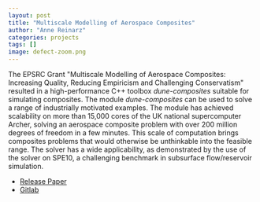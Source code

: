 ```yaml
---
layout: post
title: "Multiscale Modelling of Aerospace Composites"
author: "Anne Reinarz"
categories: projects
tags: []
image: defect-zoom.png
---
```


The EPSRC Grant "Multiscale Modelling of Aerospace Composites: Increasing Quality, Reducing Empiricism and Challenging Conservatism" resulted in a high-performance C++ toolbox <em>dune-composites</em> suitable for simulating composites. 
The module <em>dune-composites</em> can be used to solve a range of industrially motivated examples. The module has achieved scalability on more than 15,000 cores of the UK national supercomputer Archer, solving an aerospace composite problem with over 200 million degrees of freedom in a few minutes. This scale of computation brings composites problems that would otherwise be unthinkable into the feasible range. The solver has a wide applicability, as demonstrated by the use of the solver on SPE10, a challenging benchmark in subsurface flow/reservoir simulation.

- [Release Paper](https://www.sciencedirect.com/science/article/pii/S0010465519303364)
- [Gitlab](https://gitlab.dune-project.org/anne.reinarz/dune-composites)